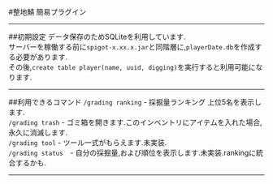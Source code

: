 #整地鯖 簡易プラグイン
***
##初期設定
データ保存のためSQLiteを利用しています.  
サーバーを稼働する前に`spigot-x.xx.x.jar`と同階層に,`playerDate.db`を作成する必要があります.  
その後,`create table player(name, uuid, digging)`を実行すると利用可能になります.
***
##利用できるコマンド
`/grading ranking` - 採掘量ランキング 上位5名を表示します.  
`/grading trash` - ゴミ箱を開きます.このインベントリにアイテムを入れた場合,永久に消滅します.  
`/grading tool` - ツール一式がもらえます.未実装.  
`/grading status`　- 自分の採掘量,および順位を表示します.未実装.rankingに統合するかも.
***

